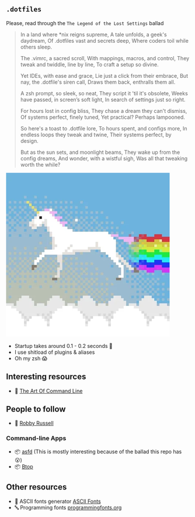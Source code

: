 
## `.dotfiles`

Please, read through the `The Legend of the Lost Settings` ballad

>In a land where *nix reigns supreme,
>A tale unfolds, a geek's daydream,
>Of .dotfiles vast and secrets deep,
>Where coders toil while others sleep.
>
>The .vimrc, a sacred scroll,
>With mappings, macros, and control,
>They tweak and twiddle, line by line,
>To craft a setup so divine.
>
>Yet IDEs, with ease and grace,
>Lie just a click from their embrace,
>But nay, the .dotfile's siren call,
>Draws them back, enthralls them all.
>
>A zsh prompt, so sleek, so neat,
>They script it 'til it's obsolete,
>Weeks have passed, in screen’s soft light,
>In search of settings just so right.
>
>For hours lost in config bliss,
>They chase a dream they can't dismiss,
>Of systems perfect, finely tuned,
>Yet practical? Perhaps lampooned.
>
>So here's a toast to .dotfile lore,
>To hours spent, and configs more,
>In endless loops they tweak and twine,
>Their systems perfect, by design.
>
>But as the sun sets, and moonlight beams,
>They wake up from the config dreams,
>And wonder, with a wistful sigh,
>Was all that tweaking worth the while?


![Unicorns](./public/img/README.webp)

- Startup takes around 0.1 - 0.2 seconds 🎉
- I use shitload of plugins & aliases
- Oh my zsh 😱

## Interesting resources
- 🔗 [The Art Of Command Line](https://github.com/jlevy/the-art-of-command-line)

## People to follow
- 🔗 [Robby Russell](https://github.com/robbyrussell)

### Command-line Apps
- 📦 [asfd](https://github.com/asdf-vm/asdf) (This is mostly interesting because of the ballad this repo has 😮)
- 📦 [Btop](https://github.com/aristocratos/btop)

## Other resources
- 🔗 ASCII fonts generator [ASCII Fonts](https://patorjk.com/software/taag/#p=display&h=2&f=Banner3-D&t=text%0A)
- 🔤 Programming fonts [programmingfonts.org](https://www.programmingfonts.org/#monaspace-neon)
